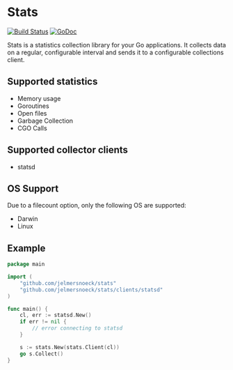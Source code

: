 # Stats

[![Build Status](https://travis-ci.org/jelmersnoeck/stats.svg?branch=master)](https://travis-ci.org/jelmersnoeck/stats)
[![GoDoc](https://godoc.org/github.com/jelmersnoeck/stats?status.svg)](https://godoc.org/github.com/jelmersnoeck/stats)

Stats is a statistics collection library for your Go applications. It collects
data on a regular, configurable interval and sends it to a configurable
collections client.

## Supported statistics

- Memory usage
- Goroutines
- Open files
- Garbage Collection
- CGO Calls

## Supported collector clients

- statsd

## OS Support

Due to a filecount option, only the following OS are supported:

- Darwin
- Linux

## Example

```go
package main

import (
    "github.com/jelmersnoeck/stats"
    "github.com/jelmersnoeck/stats/clients/statsd"
)

func main() {
    cl, err := statsd.New()
    if err != nil {
        // error connecting to statsd
    }

    s := stats.New(stats.Client(cl))
    go s.Collect()
}
```
